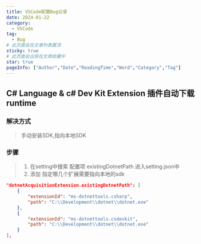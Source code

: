 ```yaml
---
title: VSCode配置Bug记录
date: 2024-01-22
category:
  - VSCode
tag:
  - Bug
# 此页面会在文章列表置顶
sticky: true
# 此页面会出现在文章收藏中
star: true
pageInfo: ["Author","Date","ReadingTime","Word","Category","Tag"]
---
```

## C# Language & c# Dev Kit Extension 插件自动下载runtime
### 解决方式
>手动安装SDK,指向本地SDK
### 步骤
> 1. 在setting中搜索 配置项 existingDotnetPath 进入setting.json中
> 2. 添加 指定哪几个扩展需要指向本地的sdk
```json
"dotnetAcquisitionExtension.existingDotnetPath": [
    {
        "extensionId": "ms-dotnettools.csharp",
        "path": "C:\\Development\\dotnet\\dotnet.exe"
    },
    {
        "extensionId": "ms-dotnettools.csdevkit",
        "path": "C:\\Development\\dotnet\\dotnet.exe"
    }
],
```